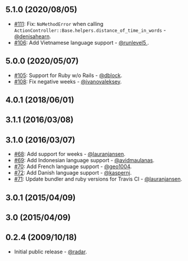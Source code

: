 ## 5.1.0 (2020/08/05)

* [#111](https://github.com/radar/distance_of_time_in_words/pull/111): Fix: `NoMethodError` when calling `ActionController::Base.helpers.distance_of_time_in_words` - [@denisahearn](https://github.com/denisahearn).
* [#106](https://github.com/radar/distance_of_time_in_words/pull/106): Add Vietnamese language support - [@runlevel5 ](https://github.com/runlevel5).

## 5.0.0 (2020/05/07)

* [#105](https://github.com/radar/distance_of_time_in_words/pull/105): Support for Ruby w/o Rails - [@dblock](https://github.com/dblock).
* [#108](https://github.com/radar/distance_of_time_in_words/pull/108): Fix negative weeks - [@ivanovaleksey](https://github.com/ivanovaleksey).

## 4.0.1 (2018/06/01)

## 3.1.1 (2016/03/08)

## 3.1.0 (2016/03/07)

* [#68](https://github.com/radar/dotiw/pull/68): Add support for weeks - [@lauranjansen](https://github.com/lauranjansen).
* [#69](https://github.com/radar/dotiw/pull/69): Add Indonesian language support - [@avidmaulanas](https://github.com/avidmaulanas).
* [#70](https://github.com/radar/dotiw/pull/70): Add French language support - [@geo1004](https://github.com/geo1004).
* [#72](https://github.com/radar/dotiw/pull/72): Add Danish language support - [@kaspernj](https://github.com/kaspernj).
* [#71](https://github.com/radar/dotiw/pull/71): Update bundler and ruby versions for Travis CI - [@lauranjansen](https://github.com/lauranjansen).

## 3.0.1 (2015/04/09)

## 3.0 (2015/04/09)

## 0.2.4 (2009/10/18)

* Initial public release - [@radar](https://github.com/radar).
